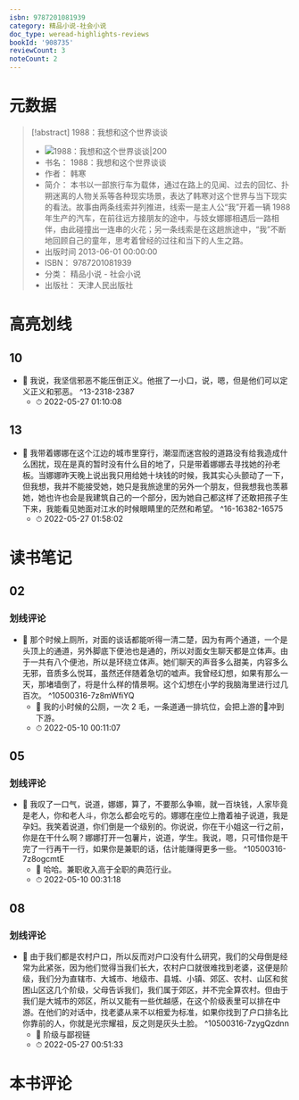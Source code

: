 ```yaml
---
isbn: 9787201081939
category: 精品小说-社会小说
doc_type: weread-highlights-reviews
bookId: '908735'
reviewCount: 3
noteCount: 2
---
```


# 元数据

> [!abstract] 1988：我想和这个世界谈谈
> - ![ 1988：我想和这个世界谈谈|200](https://wfqqreader-1252317822.image.myqcloud.com/cover/735/908735/t7_908735.jpg)
> - 书名： 1988：我想和这个世界谈谈
> - 作者： 韩寒
> - 简介：      本书以一部旅行车为载体，通过在路上的见闻、过去的回忆、扑朔迷离的人物关系等各种现实场景，表达了韩寒对这个世界与当下现实的看法。故事由两条线索并列推进，线索一是主人公“我”开着一辆 1988 年生产的汽车，在前往远方接朋友的途中，与妓女娜娜相遇后一路相伴，由此碰撞出一连串的火花；另一条线索是在这趟旅途中，“我”不断地回顾自己的童年，思考着曾经的过往和当下的人生之路。
> - 出版时间 2013-06-01 00:00:00
> - ISBN： 9787201081939
> - 分类： 精品小说 - 社会小说
> - 出版社： 天津人民出版社

# 高亮划线

## 10

- 📌 我说，我坚信邪恶不能压倒正义。他抿了一小口，说，嗯，但是他们可以定义正义和邪恶。 ^13-2318-2387
	- ⏱ 2022-05-27 01:10:08

## 13

- 📌 我带着娜娜在这个江边的城市里穿行，潮湿而迷宫般的道路没有给我造成什么困扰，现在是真的暂时没有什么目的地了，只是带着娜娜去寻找她的孙老板。当娜娜昨天晚上说出我只用给她十块钱的时候，我其实心头颤动了一下，但我想，我并不能接受她，她只是我旅途里的另外一个朋友，但我想我也羡慕她，她也许也会是我建筑自己的一个部分，因为她自己都这样了还敢把孩子生下来，我能看见她面对江水的时候眼睛里的茫然和希望。 ^16-16382-16575
	- ⏱ 2022-05-27 01:58:02

# 读书笔记

## 02

### 划线评论

- 📌 那个时候上厕所，对面的谈话都能听得一清二楚，因为有两个通道，一个是头顶上的通道，另外脚底下便池也是通的，所以对面女生聊天都是立体声。由于一共有八个便池，所以是环绕立体声。她们聊天的声音多么甜美，内容多么无邪，音质多么悦耳，虽然还伴随着急切的嘘声。我曾经幻想，如果有那么一天，那堵墙倒了，将是什么样的情景啊。这个幻想在小学的我脑海里进行过几百次。  ^10500316-7z8mWfiYQ
	- 💭 我的小时候的公厕，一次 2 毛，一条道通一排坑位，会把上游的💩冲到下游。
	- ⏱ 2022-05-10 00:11:07
   

## 05

### 划线评论

- 📌 我叹了一口气，说道，娜娜，算了，不要那么争嘛，就一百块钱，人家毕竟是老人，你和老人斗，你怎么都会吃亏的。娜娜在座位上撸着袖子说道，我是孕妇。我笑着说道，你们倒是一个级别的。你说说，你在干小姐这一行之前，你是在干什么啊？娜娜打开一包薯片，说道，学生。我说，嗯，只可惜你是干完了一行再干一行，如果你是兼职的话，估计能赚得更多一些。  ^10500316-7z8ogcmtE
	- 💭 哈哈。兼职收入高于全职的典范行业。
	- ⏱ 2022-05-10 00:31:18
   

## 08

### 划线评论

- 📌 由于我们都是农村户口，所以反而对户口没有什么研究，我们的父母倒是经常为此紧张，因为他们觉得当我们长大，农村户口就很难找到老婆，这便是阶级，我们分为直辖市、大城市、地级市、县城、小镇、郊区、农村、山区和贫困山区这几个阶级，父母告诉我们，我们属于郊区，并不完全算农村。但由于我们是大城市的郊区，所以又能有一些优越感，在这个阶级表里可以排在中游。在他们的对话中，找老婆从来不以相爱为标准，如果你找到了户口排名比你靠前的人，你就是光宗耀祖，反之则是灰头土脸。  ^10500316-7zygQzdnn
	- 💭 阶级与鄙视链
	- ⏱ 2022-05-27 00:51:33
   

# 本书评论
